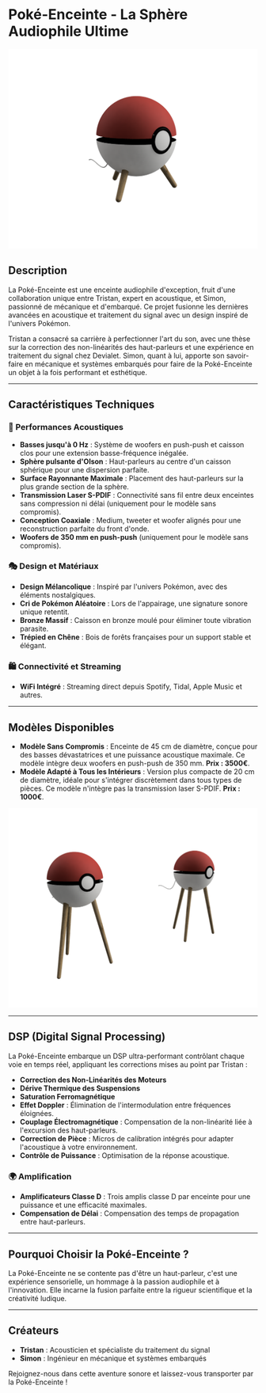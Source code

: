 # Poké-Enceinte - La Sphère Audiophile Ultime

![grosse](pics/1.png)

## Description
La Poké-Enceinte est une enceinte audiophile d'exception, fruit d'une collaboration unique entre Tristan, expert en acoustique, et Simon, passionné de mécanique et d'embarqué. Ce projet fusionne les dernières avancées en acoustique et traitement du signal avec un design inspiré de l'univers Pokémon.

Tristan a consacré sa carrière à perfectionner l'art du son, avec une thèse sur la correction des non-linéarités des haut-parleurs et une expérience en traitement du signal chez Devialet. Simon, quant à lui, apporte son savoir-faire en mécanique et systèmes embarqués pour faire de la Poké-Enceinte un objet à la fois performant et esthétique.

---

## Caractéristiques Techniques
### 🎵 Performances Acoustiques
- **Basses jusqu'à 0 Hz** : Système de woofers en push-push et caisson clos pour une extension basse-fréquence inégalée.
- **Sphère pulsante d'Olson** : Haut-parleurs au centre d'un caisson sphérique pour une dispersion parfaite.
- **Surface Rayonnante Maximale** : Placement des haut-parleurs sur la plus grande section de la sphère.
- **Transmission Laser S-PDIF** : Connectivité sans fil entre deux enceintes sans compression ni délai (uniquement pour le modèle sans compromis).
- **Conception Coaxiale** : Medium, tweeter et woofer alignés pour une reconstruction parfaite du front d'onde.
- **Woofers de 350 mm en push-push** (uniquement pour le modèle sans compromis).

### 🎭 Design et Matériaux
- **Design Mélancolique** : Inspiré par l'univers Pokémon, avec des éléments nostalgiques.
- **Cri de Pokémon Aléatoire** : Lors de l'appairage, une signature sonore unique retentit.
- **Bronze Massif** : Caisson en bronze moulé pour éliminer toute vibration parasite.
- **Trépied en Chêne** : Bois de forêts françaises pour un support stable et élégant.

### 🛍️ Connectivité et Streaming
- **WiFi Intégré** : Streaming direct depuis Spotify, Tidal, Apple Music et autres.

---

## Modèles Disponibles
- **Modèle Sans Compromis** : Enceinte de 45 cm de diamètre, conçue pour des basses dévastatrices et une puissance acoustique maximale. Ce modèle intègre deux woofers en push-push de 350 mm. **Prix : 3500€**.
- **Modèle Adapté à Tous les Intérieurs** : Version plus compacte de 20 cm de diamètre, idéale pour s'intégrer discrètement dans tous types de pièces. Ce modèle n'intègre pas la transmission laser S-PDIF. **Prix : 1000€**.

![petite](pics/0.png)

---

## DSP (Digital Signal Processing)
La Poké-Enceinte embarque un DSP ultra-performant contrôlant chaque voie en temps réel, appliquant les corrections mises au point par Tristan :
- **Correction des Non-Linéarités des Moteurs**
- **Dérive Thermique des Suspensions**
- **Saturation Ferromagnétique**
- **Effet Doppler** : Élimination de l'intermodulation entre fréquences éloignées.
- **Couplage Électromagnétique** : Compensation de la non-linéarité liée à l'excursion des haut-parleurs.
- **Correction de Pièce** : Micros de calibration intégrés pour adapter l'acoustique à votre environnement.
- **Contrôle de Puissance** : Optimisation de la réponse acoustique.

### 🌍 Amplification
- **Amplificateurs Classe D** : Trois amplis classe D par enceinte pour une puissance et une efficacité maximales.
- **Compensation de Délai** : Compensation des temps de propagation entre haut-parleurs.

---

## Pourquoi Choisir la Poké-Enceinte ?
La Poké-Enceinte ne se contente pas d'être un haut-parleur, c'est une expérience sensorielle, un hommage à la passion audiophile et à l'innovation. Elle incarne la fusion parfaite entre la rigueur scientifique et la créativité ludique.

---

## Créateurs
- **Tristan** : Acousticien et spécialiste du traitement du signal
- **Simon** : Ingénieur en mécanique et systèmes embarqués

Rejoignez-nous dans cette aventure sonore et laissez-vous transporter par la Poké-Enceinte !

